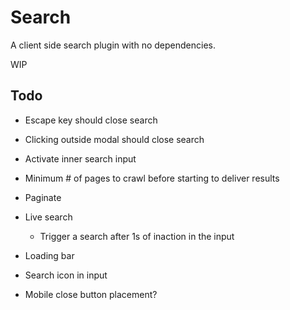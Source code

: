 # Search

A client side search plugin with no dependencies.

WIP

## Todo
- Escape key should close search
- Clicking outside modal should close search
- Activate inner search input
- Minimum # of pages to crawl before starting to deliver results
- Paginate
- Live search
	+ Trigger a search after 1s of inaction in the input

- Loading bar
- Search icon in input
- Mobile close button placement?

